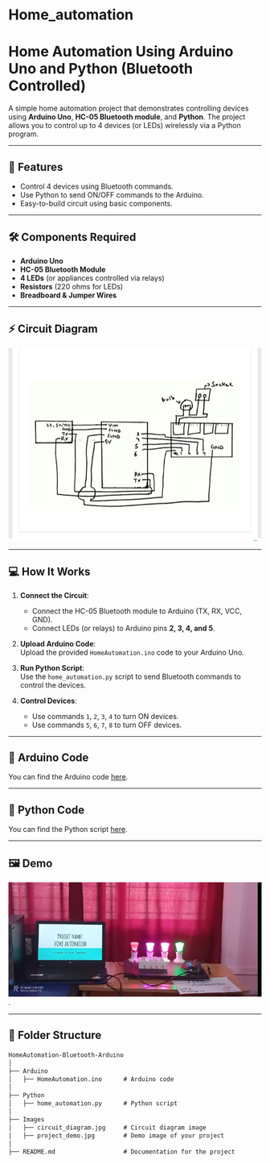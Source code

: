 # Home_automation
# Home Automation Using Arduino Uno and Python (Bluetooth Controlled)

A simple home automation project that demonstrates controlling devices using **Arduino Uno**, **HC-05 Bluetooth module**, and **Python**. The project allows you to control up to 4 devices (or LEDs) wirelessly via a Python program.

---

## 🚀 Features
- Control 4 devices using Bluetooth commands.
- Use Python to send ON/OFF commands to the Arduino.
- Easy-to-build circuit using basic components.

---

## 🛠️ Components Required
- **Arduino Uno**
- **HC-05 Bluetooth Module**
- **4 LEDs** (or appliances controlled via relays)
- **Resistors** (220 ohms for LEDs)
- **Breadboard & Jumper Wires**

---

## ⚡ Circuit Diagram
![Circuit Diagram](Home_automation/Images/circuit_diagram.jpg)

---

## 💻 How It Works
1. **Connect the Circuit**:  
   - Connect the HC-05 Bluetooth module to Arduino (TX, RX, VCC, GND).
   - Connect LEDs (or relays) to Arduino pins **2, 3, 4, and 5**.

2. **Upload Arduino Code**:  
   Upload the provided `HomeAutomation.ino` code to your Arduino Uno.

3. **Run Python Script**:  
   Use the `home_automation.py` script to send Bluetooth commands to control the devices.

4. **Control Devices**:  
   - Use commands `1`, `2`, `3`, `4` to turn ON devices.
   - Use commands `5`, `6`, `7`, `8` to turn OFF devices.

---

## 🧩 Arduino Code
You can find the Arduino code [here](Home_automation/Arduino/HomeAutomation.ino.txt).

---

## 🐍 Python Code
You can find the Python script [here](Home_automation/Python/home_automation.py).

---

## 🖼️ Demo
![Project Demo](Home_automation/Images/project_demo.jpg).

---

## 📂 Folder Structure
```plaintext
HomeAutomation-Bluetooth-Arduino
│
├── Arduino
│   ├── HomeAutomation.ino      # Arduino code
│
├── Python
│   ├── home_automation.py      # Python script
│
├── Images
│   ├── circuit_diagram.jpg     # Circuit diagram image
│   ├── project_demo.jpg        # Demo image of your project
│
├── README.md                   # Documentation for the project


